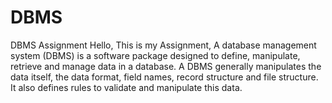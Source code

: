 # DBMS
DBMS Assignment
Hello,
This is my Assignment,
A database management system (DBMS) is a software package designed to define, manipulate, retrieve and manage data in a database. 
A DBMS generally manipulates the data itself, the data format, field names, record structure and file structure. 
It also defines rules to validate and manipulate this data.
